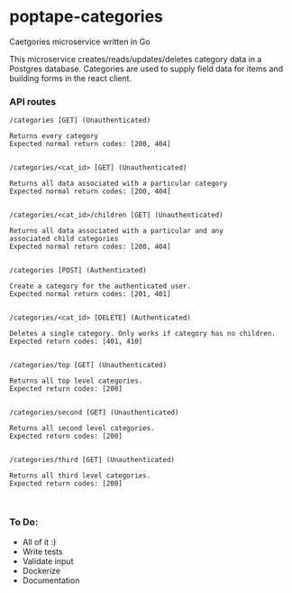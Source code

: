 # poptape-categories
Caetgories microservice written in Go

This microservice creates/reads/updates/deletes category data in a 
Postgres database. Categories are used to supply field data for items and 
building forms in the react client.

### API routes

```
/categories [GET] (Unauthenticated)

Returns every category
Expected normal return codes: [200, 404]


/categories/<cat_id> [GET] (Unauthenticated)

Returns all data associated with a particular category
Expected normal return codes: [200, 404]


/categories/<cat_id>/children [GET] (Unauthenticated)

Returns all data associated with a particular and any
associated child categories 
Expected normal return codes: [200, 404]


/categories [POST] (Authenticated)

Create a category for the authenticated user.
Expected normal return codes: [201, 401]


/categories/<cat_id> [DELETE] (Authenticated)

Deletes a single category. Only works if category has no children.
Expected return codes: [401, 410]


/categories/top [GET] (Unauthenticated)

Returns all top level categories.
Expected return codes: [200]


/categories/second [GET] (Unauthenticated)

Returns all second level categories.
Expected return codes: [200]


/categories/third [GET] (Unauthenticated)

Returns all third level categories.
Expected return codes: [200]



```

### To Do:
* All of it :)
* Write tests
* Validate input
* Dockerize
* Documentation
